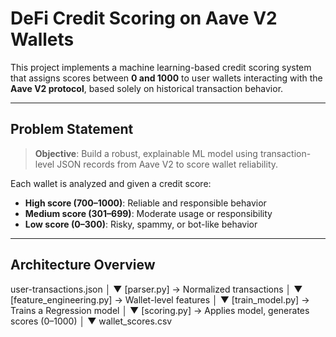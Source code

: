# DeFi Credit Scoring on Aave V2 Wallets

This project implements a machine learning-based credit scoring system that assigns scores between **0 and 1000** to user wallets interacting with the **Aave V2 protocol**, based solely on historical transaction behavior.

---

## Problem Statement

> **Objective**: Build a robust, explainable ML model using transaction-level JSON records from Aave V2 to score wallet reliability.

Each wallet is analyzed and given a credit score:
- **High score (700–1000)**: Reliable and responsible behavior
- **Medium score (301–699)**: Moderate usage or responsibility
- **Low score (0–300)**: Risky, spammy, or bot-like behavior

---

## Architecture Overview

user-transactions.json
        │
        ▼
  [parser.py] → Normalized transactions
        │
        ▼
  [feature_engineering.py] → Wallet-level features
        │
        ▼
  [train_model.py] → Trains a Regression model
        │
        ▼
  [scoring.py] → Applies model, generates scores (0–1000)
        │
        ▼
wallet_scores.csv
